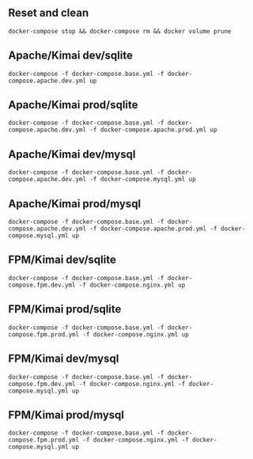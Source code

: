 
## Reset and clean

    docker-compose stop && docker-compose rm && docker volume prune

## Apache/Kimai dev/sqlite

    docker-compose -f docker-compose.base.yml -f docker-compose.apache.dev.yml up

## Apache/Kimai prod/sqlite

    docker-compose -f docker-compose.base.yml -f docker-compose.apache.dev.yml -f docker-compose.apache.prod.yml up

## Apache/Kimai dev/mysql

    docker-compose -f docker-compose.base.yml -f docker-compose.apache.dev.yml -f docker-compose.mysql.yml up

## Apache/Kimai prod/mysql

    docker-compose -f docker-compose.base.yml -f docker-compose.apache.dev.yml -f docker-compose.apache.prod.yml -f docker-compose.mysql.yml up

## FPM/Kimai dev/sqlite

    docker-compose -f docker-compose.base.yml -f docker-compose.fpm.dev.yml -f docker-compose.nginx.yml up

## FPM/Kimai prod/sqlite

    docker-compose -f docker-compose.base.yml -f docker-compose.fpm.prod.yml -f docker-compose.nginx.yml up

## FPM/Kimai dev/mysql

    docker-compose -f docker-compose.base.yml -f docker-compose.fpm.dev.yml -f docker-compose.nginx.yml -f docker-compose.mysql.yml up

## FPM/Kimai prod/mysql

    docker-compose -f docker-compose.base.yml -f docker-compose.fpm.prod.yml -f docker-compose.nginx.yml -f docker-compose.mysql.yml up

